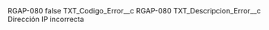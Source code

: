 <?xml version="1.0" encoding="UTF-8"?>
<CustomMetadata xmlns="http://soap.sforce.com/2006/04/metadata" xmlns:xsi="http://www.w3.org/2001/XMLSchema-instance" xmlns:xsd="http://www.w3.org/2001/XMLSchema">
    <label>RGAP-080</label>
    <protected>false</protected>
    <values>
        <field>TXT_Codigo_Error__c</field>
        <value xsi:type="xsd:string">RGAP-080</value>
    </values>
    <values>
        <field>TXT_Descripcion_Error__c</field>
        <value xsi:type="xsd:string">Dirección IP incorrecta</value>
    </values>
</CustomMetadata>
